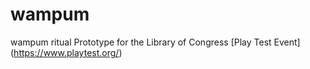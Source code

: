 # wampum
wampum ritual
Prototype for the Library of Congress [Play Test Event] (https://www.playtest.org/)
